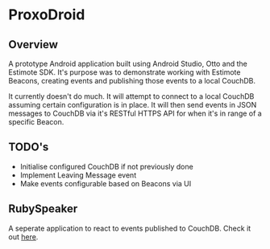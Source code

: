 # ProxoDroid

## Overview

A prototype Android application built using Android Studio, Otto and the Estimote SDK. It's purpose was to demonstrate working with Estimote Beacons, creating events and publishing those events to a local CouchDB.

It currently doesn't do much. It will attempt to connect to a local CouchDB assuming certain configuration is in place. It will then send events in JSON messages to CouchDB via it's RESTful HTTPS API for when it's in range of a specific Beacon.

## TODO's

- Initialise configured CouchDB if not previously done
- Implement Leaving Message event
- Make events configurable based on Beacons via UI

## RubySpeaker

A seperate application to react to events published to CouchDB. Check it out [here](https://github.com/danieljgmaclean/RubySpeaker).
